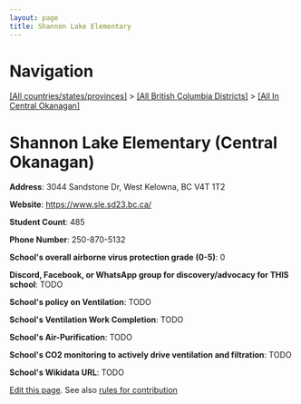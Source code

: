 ```yaml
---
layout: page
title: Shannon Lake Elementary
---
```

# Navigation

[[All countries/states/provinces]](../../..) > [[All British Columbia Districts]](../..) > [[All In Central Okanagan]](..)

# Shannon Lake Elementary (Central Okanagan)

**Address**: 3044 Sandstone Dr, West Kelowna, BC V4T 1T2

**Website**: <https://www.sle.sd23.bc.ca/>

**Student Count**: 485

**Phone Number**: 250-870-5132

**School's overall airborne virus protection grade (0-5)**: 0

**Discord, Facebook, or WhatsApp group for discovery/advocacy for THIS school**: TODO

**School's policy on Ventilation**: TODO

**School's Ventilation Work Completion**: TODO

**School's Air-Purification**: TODO

**School's CO2 monitoring to actively drive ventilation and filtration**: TODO

**School's Wikidata URL**: TODO


[Edit this page](https://github.com/ventilate-schools/BC/edit/main/./Central_Okanagan/Shannon_Lake_Elementary.md). See also [rules for contribution](../../../contribution-rules/)